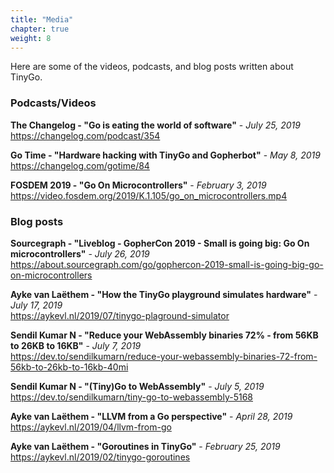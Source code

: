 ```yaml
---
title: "Media"
chapter: true
weight: 8
---
```


Here are some of the videos, podcasts, and blog posts written about TinyGo.

### Podcasts/Videos

**The Changelog - "Go is eating the world of software"** - *July 25, 2019*  
https://changelog.com/podcast/354

**Go Time - "Hardware hacking with TinyGo and Gopherbot"** - *May 8, 2019*  
https://changelog.com/gotime/84

**FOSDEM 2019 - "Go On Microcontrollers"** - *February 3, 2019*  
https://video.fosdem.org/2019/K.1.105/go_on_microcontrollers.mp4

### Blog posts

**Sourcegraph - "Liveblog - GopherCon 2019 - Small is going big: Go On microcontrollers"** - *July 26, 2019*  
https://about.sourcegraph.com/go/gophercon-2019-small-is-going-big-go-on-microcontrollers

**Ayke van Laëthem - "How the TinyGo playground simulates hardware"** - *July 17, 2019*  
https://aykevl.nl/2019/07/tinygo-plaground-simulator

**Sendil Kumar N - "Reduce your WebAssembly binaries 72% - from 56KB to 26KB to 16KB"** - *July 7, 2019*  
https://dev.to/sendilkumarn/reduce-your-webassembly-binaries-72-from-56kb-to-26kb-to-16kb-40mi

**Sendil Kumar N - "(Tiny)Go to WebAssembly"** - *July 5, 2019*  
https://dev.to/sendilkumarn/tiny-go-to-webassembly-5168

**Ayke van Laëthem - "LLVM from a Go perspective"** - *April 28, 2019*  
https://aykevl.nl/2019/04/llvm-from-go

**Ayke van Laëthem - "Goroutines in TinyGo"** - *February 25, 2019*  
https://aykevl.nl/2019/02/tinygo-goroutines
